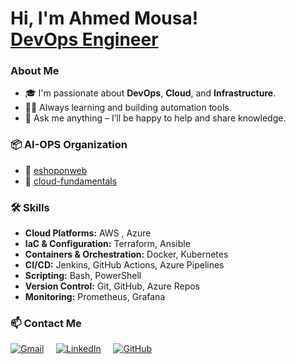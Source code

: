 <h1>Hi, I'm Ahmed Mousa! <br><a href="#">DevOps Engineer</a>


### About Me
- 🎓 I'm passionate about **DevOps**, **Cloud**, and **Infrastructure**.  
- 🏃‍♂️ Always learning and building automation tools.  
- 💬 Ask me anything – I’ll be happy to help and share knowledge.  


### 📦 **AI-OPS Organization**  
- 🧾 [eshoponweb](https://github.com/Eng-AhmedMousa/eshoponweb)
- 🧠 [cloud-fundamentals](https://github.com/Eng-AhmedMousa/cloud-fundamentals)


### 🛠️ Skills
-  **Cloud Platforms:** AWS , Azure
-  **IaC & Configuration:**  Terraform, Ansible
-  **Containers & Orchestration:**  Docker, Kubernetes
-  **CI/CD:** Jenkins, GitHub Actions, Azure Pipelines
-  **Scripting:** Bash, PowerShell
-  **Version Control:** Git, GitHub, Azure Repos
-  **Monitoring:** Prometheus, Grafana

### 📫 Contact Me
[![Gmail](https://img.shields.io/badge/Gmail-white?style=flat&logo=gmail&logoColor=red)](mailto:eng.ahmedhmousa@gmail.com)&nbsp;&nbsp;&nbsp;&nbsp;
[![LinkedIn](https://img.shields.io/badge/LinkedIn-white?style=flat&logo=linkedin&logoColor=blue)](https://www.linkedin.com/in/devopsahmed)&nbsp;&nbsp;&nbsp;&nbsp;
[![GitHub](https://img.shields.io/badge/GitHub-white?style=flat&logo=github&logoColor=black)](https://github.com/Eng-AhmedMousa)


